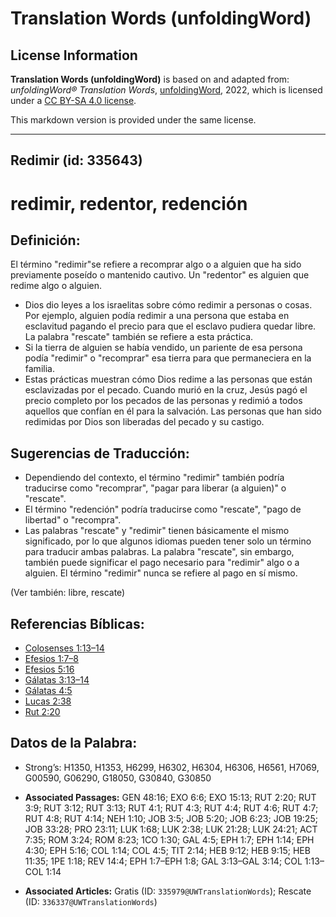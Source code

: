 # Translation Words (unfoldingWord)

## License Information

**Translation Words (unfoldingWord)** is based on and adapted from: _unfoldingWord® Translation Words_, [unfoldingWord](https://unfoldingword.org/utw), 2022, which is licensed under a [CC BY-SA 4.0 license](https://creativecommons.org/licenses/by-sa/4.0/legalcode.en).

This markdown version is provided under the same license.



--------------------------------

## Redimir (id: 335643)

redimir, redentor, redención
============================

Definición:
-----------

El término "redimir"se refiere a recomprar algo o a alguien que ha sido previamente poseído o mantenido cautivo. Un "redentor" es alguien que redime algo o alguien.

* Dios dio leyes a los israelitas sobre cómo redimir a personas o cosas. Por ejemplo, alguien podía redimir a una persona que estaba en esclavitud pagando el precio para que el esclavo pudiera quedar libre. La palabra "rescate" también se refiere a esta práctica.
* Si la tierra de alguien se había vendido, un pariente de esa persona podía "redimir" o "recomprar" esa tierra para que permaneciera en la familia.
* Estas prácticas muestran cómo Dios redime a las personas que están esclavizadas por el pecado. Cuando murió en la cruz, Jesús pagó el precio completo por los pecados de las personas y redimió a todos aquellos que confían en él para la salvación. Las personas que han sido redimidas por Dios son liberadas del pecado y su castigo.

Sugerencias de Traducción:
--------------------------

* Dependiendo del contexto, el término "redimir" también podría traducirse como "recomprar", "pagar para liberar (a alguien)" o "rescate".
* El término "redención" podría traducirse como "rescate", "pago de libertad" o "recompra".
* Las palabras "rescate" y "redimir" tienen básicamente el mismo significado, por lo que algunos idiomas pueden tener solo un término para traducir ambas palabras. La palabra "rescate", sin embargo, también puede significar el pago necesario para "redimir" algo o a alguien. El término "redimir" nunca se refiere al pago en sí mismo.

(Ver también: libre, rescate)

Referencias Bíblicas:
---------------------

* [Colosenses 1:13–14](https://ref.ly/Col1:13-Col1:14)
* [Efesios 1:7–8](https://ref.ly/Eph1:7-Eph1:8)
* [Efesios 5:16](https://ref.ly/Eph5:16)
* [Gálatas 3:13–14](https://ref.ly/Gal3:13-Gal3:14)
* [Gálatas 4:5](https://ref.ly/Gal4:5)
* [Lucas 2:38](https://ref.ly/Luke2:38)
* [Rut 2:20](https://ref.ly/Ruth2:20)

Datos de la Palabra:
--------------------

* Strong’s: H1350, H1353, H6299, H6302, H6304, H6306, H6561, H7069, G00590, G06290, G18050, G30840, G30850

* **Associated Passages:** GEN 48:16; EXO 6:6; EXO 15:13; RUT 2:20; RUT 3:9; RUT 3:12; RUT 3:13; RUT 4:1; RUT 4:3; RUT 4:4; RUT 4:6; RUT 4:7; RUT 4:8; RUT 4:14; NEH 1:10; JOB 3:5; JOB 5:20; JOB 6:23; JOB 19:25; JOB 33:28; PRO 23:11; LUK 1:68; LUK 2:38; LUK 21:28; LUK 24:21; ACT 7:35; ROM 3:24; ROM 8:23; 1CO 1:30; GAL 4:5; EPH 1:7; EPH 1:14; EPH 4:30; EPH 5:16; COL 1:14; COL 4:5; TIT 2:14; HEB 9:12; HEB 9:15; HEB 11:35; 1PE 1:18; REV 14:4; EPH 1:7–EPH 1:8; GAL 3:13–GAL 3:14; COL 1:13–COL 1:14
* **Associated Articles:** Gratis (ID: `335979@UWTranslationWords`); Rescate (ID: `336337@UWTranslationWords`)

